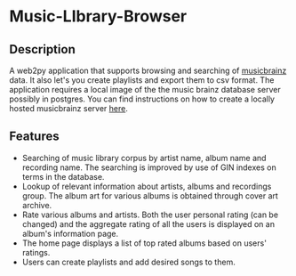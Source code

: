 Music-LIbrary-Browser
=====================

## Description ##
A web2py application that supports browsing and searching of [musicbrainz]("http://musicbrainz.org") data. It also let's you create playlists and export them to csv format. The application requires a local image of the the music brainz database server possibly in postgres. You can find instructions on how to create a locally hosted musicbrainz server [here]("https://github.com/metabrainz/musicbrainz-server").
## Features ##
* Searching of music library corpus by artist name, album name and recording name. The searching is improved by use of GIN indexes on terms in the database.
* Lookup of relevant information about artists, albums and recordings group. The album art for various albums is obtained through cover art archive.
* Rate various albums and artists. Both the user personal rating (can be changed) and the aggregate rating of all the users is displayed on an album's information page.
* The home page displays a list of top rated albums based on users' ratings.
* Users can create playlists and add desired songs to them.



